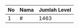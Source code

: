 | No | Nama            | Jumlah Level |
|----|-----------------|--------------|
| 1  | #    |    1463        |
